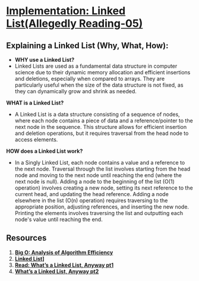 # [Implementation: Linked List(Allegedly Reading-05)](https://github.com/codefellows/seattle-code-javascript-401d59/tree/main/class-05)

## Explaining a Linked List (Why, What, How):
* **WHY use a Linked List?**
* Linked Lists are used as a fundamental data structure in computer science due to their dynamic memory allocation and efficient insertions and deletions, especially when compared to arrays. They are particularly useful when the size of the data structure is not fixed, as they can dynamically grow and shrink as needed.

**WHAT is a Linked List?**
* A Linked List is a data structure consisting of a sequence of nodes, where each node contains a piece of data and a reference/pointer to the next node in the sequence. This structure allows for efficient insertion and deletion operations, but it requires traversal from the head node to access elements.

**HOW does a Linked List work?**
* In a Singly Linked List, each node contains a value and a reference to the next node. Traversal through the list involves starting from the head node and moving to the next node until reaching the end (where the next node is null). Adding a node to the beginning of the list (O(1) operation) involves creating a new node, setting its next reference to the current head, and updating the head reference. Adding a node elsewhere in the list (O(n) operation) requires traversing to the appropriate position, adjusting references, and inserting the new node. Printing the elements involves traversing the list and outputting each node's value until reaching the end.

## Resources
1. **[Big O: Analysis of Algorithm Efficiency](https://codefellows.github.io/common_curriculum/data_structures_and_algorithms/Code_401/class-05/resources/big_oh.html)**
2. **[Linked List](https://codefellows.github.io/common_curriculum/data_structures_and_algorithms/Code_401/class-05/resources/singly_linked_list.html)]**
3. **[Read: What’s a Linked List, Anyway pt1](https://medium.com/basecs/whats-a-linked-list-anyway-part-1-d8b7e6508b9d)**
4. **[What’s a Linked List, Anyway pt2](https://medium.com/basecs/whats-a-linked-list-anyway-part-2-131d96f71996)**
